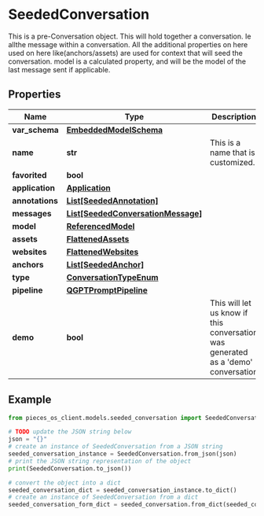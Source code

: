 # SeededConversation

This is a pre-Conversation object.  This will hold together a conversation. Ie allthe message within a conversation.  All the additional properties on here used on here like(anchors/assets) are used for context that will seed the conversation.  model is a calculated property, and will be the model of the last message sent if applicable.

## Properties

Name | Type | Description | Notes
------------ | ------------- | ------------- | -------------
**var_schema** | [**EmbeddedModelSchema**](EmbeddedModelSchema) |  | [optional] 
**name** | **str** | This is a name that is customized. | [optional] 
**favorited** | **bool** |  | [optional] 
**application** | [**Application**](Application) |  | [optional] 
**annotations** | [**List[SeededAnnotation]**](SeededAnnotation) |  | [optional] 
**messages** | [**List[SeededConversationMessage]**](SeededConversationMessage) |  | [optional] 
**model** | [**ReferencedModel**](ReferencedModel) |  | [optional] 
**assets** | [**FlattenedAssets**](FlattenedAssets) |  | [optional] 
**websites** | [**FlattenedWebsites**](FlattenedWebsites) |  | [optional] 
**anchors** | [**List[SeededAnchor]**](SeededAnchor) |  | [optional] 
**type** | [**ConversationTypeEnum**](ConversationTypeEnum) |  | 
**pipeline** | [**QGPTPromptPipeline**](QGPTPromptPipeline) |  | [optional] 
**demo** | **bool** | This will let us know if this conversation was generated as a &#39;demo&#39; conversation | [optional] 

## Example

```python
from pieces_os_client.models.seeded_conversation import SeededConversation

# TODO update the JSON string below
json = "{}"
# create an instance of SeededConversation from a JSON string
seeded_conversation_instance = SeededConversation.from_json(json)
# print the JSON string representation of the object
print(SeededConversation.to_json())

# convert the object into a dict
seeded_conversation_dict = seeded_conversation_instance.to_dict()
# create an instance of SeededConversation from a dict
seeded_conversation_form_dict = seeded_conversation.from_dict(seeded_conversation_dict)
```



